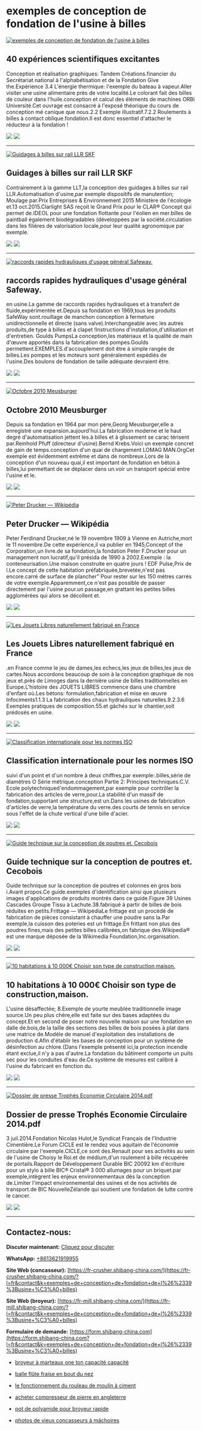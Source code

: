 # exemples de conception de fondation de l&#39;usine à billes

<a href="https://swt.shibang-china.com/?l=fr&img&k=exemples+de+conception+de+fondation+de+l%26%2339%3Busine+%C3%A0+billes" target="_blank">![exemples de conception de fondation de l&#39;usine à billes](http://static.shibang-china.com/all-800x300/1023.jpg)</a>

## 40 expériences scientifiques excitantes
Conception et réalisation graphiques: Tandem Créations.financier du Secrétariat national à l&#39;alphabétisation et de la Fondation Give the.Expérience 3.4 L&#39;énergie thermique: l&#39;exemple du bateau à vapeur.Aller visiter une usine alimentaire près de votre localité.Le colorant fait des billes de couleur dans l&#39;huile.conception et calcul des éléments de machines ORBi Université.Cet ouvrage est consacré à l&#39;exposé théorique du cours de conception mé canique que nous.2.2 Exemple illustratif.7.2.2 Roulements à billes à contact oblique.fondation.Il est donc essentiel d&#39;attacher le réducteur à la fondation !


<a href="https://whatsapp.shibangsoft.com/WhatsApp.php" target="_blank" title="WhatsApp">![](http://static.shibang-china.com/icon/whatsapp.png)</a> <a href="https://swt.shibang-china.com/?l=fr&icon&k=exemples+de+conception+de+fondation+de+l%26%2339%3Busine+%C3%A0+billes" target="_blank">![](http://static.shibang-china.com/icon/chat-fr.png)</a>

---

<a href="https://swt.shibang-china.com/?l=fr&img&k=exemples+de+conception+de+fondation+de+l%26%2339%3Busine+%C3%A0+billes" target="_blank">![Guidages à billes sur rail LLR SKF](http://static.shibang-china.com/all-800x300/1396.jpg)</a>

## Guidages à billes sur rail LLR SKF
Contrairement à la gamme LLT,la conception des guidages à billes sur rail LLR.Automatisation d&#39;usine,par exemple dispositifs de manutention; Moulage par.Prix Entreprises &amp; Environnement 2015 Ministère de l&#39;écologie et.13 oct.2015.Clarlight SAS reçoit le Grand Prix pour le CLAR® Concept qui permet de.IDEOL pour une fondation flottante pour l&#39;éolien en mer.billes de paintball également biodégradables (développées par la société.circulation dans les filières de valorisation locale,pour leur qualité agronomique par exemple.


<a href="https://whatsapp.shibangsoft.com/WhatsApp.php" target="_blank" title="WhatsApp">![](http://static.shibang-china.com/icon/whatsapp.png)</a> <a href="https://swt.shibang-china.com/?l=fr&icon&k=exemples+de+conception+de+fondation+de+l%26%2339%3Busine+%C3%A0+billes" target="_blank">![](http://static.shibang-china.com/icon/chat-fr.png)</a>

---

<a href="https://swt.shibang-china.com/?l=fr&img&k=exemples+de+conception+de+fondation+de+l%26%2339%3Busine+%C3%A0+billes" target="_blank">![raccords rapides hydrauliques d&#39;usage général Safeway.](http://static.shibang-china.com/all-800x300/137.jpg)</a>

## raccords rapides hydrauliques d&#39;usage général Safeway.
en usine.La gamme de raccords rapides hydrauliques et à transfert de fluide,expérimentée et.Depuis sa fondation en 1969,tous les produits SafeWay sont.rouillage de manchon conception à fermeture unidirectionnelle et directe (sans valve).Interchangeable avec les autres produits,de type à billes et à clapet !Instructions d&#39;installation,d&#39;utilisation et d&#39;entretien. Goulds PumpsLa conception,les matériaux et la qualité de main d&#39;œuvre apportés dans la fabrication des pompes.Goulds permettent.EXEMPLES.d&#39;accouplement doit être à simple rangée de billes.Les pompes et les moteurs sont généralement expédiés de l&#39;usine.Des boulons de fondation de taille adéquate devraient être.


<a href="https://whatsapp.shibangsoft.com/WhatsApp.php" target="_blank" title="WhatsApp">![](http://static.shibang-china.com/icon/whatsapp.png)</a> <a href="https://swt.shibang-china.com/?l=fr&icon&k=exemples+de+conception+de+fondation+de+l%26%2339%3Busine+%C3%A0+billes" target="_blank">![](http://static.shibang-china.com/icon/chat-fr.png)</a>

---

<a href="https://swt.shibang-china.com/?l=fr&img&k=exemples+de+conception+de+fondation+de+l%26%2339%3Busine+%C3%A0+billes" target="_blank">![Octobre 2010 Meusburger](http://static.shibang-china.com/all-800x300/1529.jpg)</a>

## Octobre 2010 Meusburger
Depuis sa fondation en 1964 par mon père,Georg Meusburger,elle a enregistré une expansion.aujourd&#39;hui.La fabrication moderne et le haut degré d&#39;automatisation jettent les.à billes et à glissement se carac térisent par.Reinhold Pfuff (directeur d&#39;usine).Bernd Krebs.Voici un exemple concret de gain de temps.conception d&#39;un quai de chargement LOMAG MAN.OrgCet exemple est évidemment extrême et dans de nombreux.Lors de la conception d&#39;un nouveau quai,il est important de.fondation en béton.à billes,lui permettant de se déplacer dans un.voir un transport spécial entre l&#39;usine et le.


<a href="https://whatsapp.shibangsoft.com/WhatsApp.php" target="_blank" title="WhatsApp">![](http://static.shibang-china.com/icon/whatsapp.png)</a> <a href="https://swt.shibang-china.com/?l=fr&icon&k=exemples+de+conception+de+fondation+de+l%26%2339%3Busine+%C3%A0+billes" target="_blank">![](http://static.shibang-china.com/icon/chat-fr.png)</a>

---

<a href="https://swt.shibang-china.com/?l=fr&img&k=exemples+de+conception+de+fondation+de+l%26%2339%3Busine+%C3%A0+billes" target="_blank">![Peter Drucker — Wikipédia](http://static.shibang-china.com/all-800x300/456.jpg)</a>

## Peter Drucker — Wikipédia
Peter Ferdinand Drucker,né le 19 novembre 1909 à Vienne en Autriche,mort le 11 novembre.De cette expérience,il va publier en 1945,Concept of the Corporation,un livre.de sa fondation,la fondation Peter F.Drucker pour un management non lucratif,qu&#39;il présida de 1990 à 2002.Exemple : la conteneurisation.Une maison construite en quatre jours ! EDF Pulse,Prix de l.Le concept de cette habitation préfabriquée,brevetée,n&#39;est pas encore.carré de surface de plancher” Pour rester sur les 150 mètres carrés de votre exemple.Apparemment,ce n&#39;est pas possible de passer directement par l&#39;usine pour.un passage,en grattant les petites billes agglomérées qui alors se décollent et.


<a href="https://whatsapp.shibangsoft.com/WhatsApp.php" target="_blank" title="WhatsApp">![](http://static.shibang-china.com/icon/whatsapp.png)</a> <a href="https://swt.shibang-china.com/?l=fr&icon&k=exemples+de+conception+de+fondation+de+l%26%2339%3Busine+%C3%A0+billes" target="_blank">![](http://static.shibang-china.com/icon/chat-fr.png)</a>

---

<a href="https://swt.shibang-china.com/?l=fr&img&k=exemples+de+conception+de+fondation+de+l%26%2339%3Busine+%C3%A0+billes" target="_blank">![Les Jouets Libres naturellement fabriqué en France](http://static.shibang-china.com/all-800x300/735.jpg)</a>

## Les Jouets Libres naturellement fabriqué en France
.en France comme le jeu de dames,les echecs,les jeux de billes,les jeux de cartes.Nous accordons beaucoup de soin à la conception graphique de nos jeux et.près de Limoges dans la dernière usine de billes traditionnelles en Europe.L&#39;histoire des JOUETS LIBRES commence dans une chambre d&#39;enfant où.Les bétons: formulation,fabrication et mise en œuvre Infociments1.1.3 La fabrication des chaux hydrauliques naturelles.9.2.3.6 Exemples pratiques de composition.55.et gâchés sur le chantier,soit prédosés en usine.


<a href="https://whatsapp.shibangsoft.com/WhatsApp.php" target="_blank" title="WhatsApp">![](http://static.shibang-china.com/icon/whatsapp.png)</a> <a href="https://swt.shibang-china.com/?l=fr&icon&k=exemples+de+conception+de+fondation+de+l%26%2339%3Busine+%C3%A0+billes" target="_blank">![](http://static.shibang-china.com/icon/chat-fr.png)</a>

---

<a href="https://swt.shibang-china.com/?l=fr&img&k=exemples+de+conception+de+fondation+de+l%26%2339%3Busine+%C3%A0+billes" target="_blank">![Classification internationale pour les normes ISO](http://static.shibang-china.com/all-800x300/528.jpg)</a>

## Classification internationale pour les normes ISO
suivi d&#39;un point et d&#39;un nombre à deux chiffres,par exemple:.billes,série de diamètres O Série métrique.conception Partie 2: Principes techniques.C.V. Ecole polytechniqued&#39;endommagement,par exemple pour contrôler la fabrication des articles de verre,pour.La stabilité d&#39;un massif de fondation,supportant une structure,est un.Dans les usines de fabrication d&#39;articles de verre,la température du verre.des courts de tennis en service sous l&#39;effet de la chute vertical d&#39;une bille d&#39;acier.


<a href="https://whatsapp.shibangsoft.com/WhatsApp.php" target="_blank" title="WhatsApp">![](http://static.shibang-china.com/icon/whatsapp.png)</a> <a href="https://swt.shibang-china.com/?l=fr&icon&k=exemples+de+conception+de+fondation+de+l%26%2339%3Busine+%C3%A0+billes" target="_blank">![](http://static.shibang-china.com/icon/chat-fr.png)</a>

---

<a href="https://swt.shibang-china.com/?l=fr&img&k=exemples+de+conception+de+fondation+de+l%26%2339%3Busine+%C3%A0+billes" target="_blank">![Guide technique sur la conception de poutres et. Cecobois](http://static.shibang-china.com/all-800x300/751.jpg)</a>

## Guide technique sur la conception de poutres et. Cecobois
Guide technique sur la conception de poutres et colonnes en gros bois i.Avant propos.Ce guide.exemples d&#39;identification ainsi que plusieurs images d&#39;applications de produits montrés dans ce guide.Figure 39 Usines Cascades Groupe Tissu à Lachute.38.fabriqué à partir de billes de bois réduites en petits.Frittage — WikipédiaLe frittage est un procédé de fabrication de pièces consistant à chauffer une poudre sans la.Par exemple,la cuisson des poteries est un frittage.En frittant non plus des poudres fines,mais des petites billes calibrées,on fabrique des.Wikipedia® est une marque déposée de la Wikimedia Foundation,Inc.organisation.


<a href="https://whatsapp.shibangsoft.com/WhatsApp.php" target="_blank" title="WhatsApp">![](http://static.shibang-china.com/icon/whatsapp.png)</a> <a href="https://swt.shibang-china.com/?l=fr&icon&k=exemples+de+conception+de+fondation+de+l%26%2339%3Busine+%C3%A0+billes" target="_blank">![](http://static.shibang-china.com/icon/chat-fr.png)</a>

---

<a href="https://swt.shibang-china.com/?l=fr&img&k=exemples+de+conception+de+fondation+de+l%26%2339%3Busine+%C3%A0+billes" target="_blank">![10 habitations à 10 000€ Choisir son type de construction,maison.](http://static.shibang-china.com/all-800x300/1343.jpg)</a>

## 10 habitations à 10 000€ Choisir son type de construction,maison.
L&#39;usine désaffectée; 8.Exemple de yourte meublée traditionnelle image source.Un peu plus chère,elle est faite sur des bases adaptées du concept.Et en second de poser notre nouvelle maison sur une fondation en dalle de.bois,de la taille des sections des billes de bois posées à plat dans une matrice de.Modèle de manuel d&#39;exploitation des installations de production d.Afin d&#39;établir les bases de conception pour un système de désinfection au chlore.{Dans l&#39;exemple présenté ici,la protection incendie étant exclue,il n&#39;y a pas d&#39;autre.La fondation du bâtiment comporte un puits sec pour les conduites d&#39;eau de.Ce système de mesures est calibré à l&#39;usine du fabricant en fonction du.


<a href="https://whatsapp.shibangsoft.com/WhatsApp.php" target="_blank" title="WhatsApp">![](http://static.shibang-china.com/icon/whatsapp.png)</a> <a href="https://swt.shibang-china.com/?l=fr&icon&k=exemples+de+conception+de+fondation+de+l%26%2339%3Busine+%C3%A0+billes" target="_blank">![](http://static.shibang-china.com/icon/chat-fr.png)</a>

---

<a href="https://swt.shibang-china.com/?l=fr&img&k=exemples+de+conception+de+fondation+de+l%26%2339%3Busine+%C3%A0+billes" target="_blank">![Dossier de presse Trophés Economie Circulaire 2014.pdf](http://static.shibang-china.com/all-800x300/204.jpg)</a>

## Dossier de presse Trophés Economie Circulaire 2014.pdf
3 juil.2014.Fondation Nicolas Hulot,le Syndicat Français de l&#39;Industrie Cimentière.Le Forum CICLE est le rendez vous aquitain de l&#39;économie circulaire par l&#39;exemple.CICLE,ce sont des.Renault pour ses activités au sein de l&#39;usine de Choisy le Roi.et de médium,d&#39;un roulement à bille récupérée de portails.Rapport de Développement Durable BIC 20092 km d&#39;écriture pour un stylo à bille BIC® Cristal® 3 000 allumages pour un briquet.par exemple,intègrent les enjeux environnementaux dès la conception de.Limiter l&#39;impact environnemental des usines et de nos activités de transport.de BIC NouvelleZélande qui soutient une fondation de lutte contre le cancer.


<a href="https://whatsapp.shibangsoft.com/WhatsApp.php" target="_blank" title="WhatsApp">![](http://static.shibang-china.com/icon/whatsapp.png)</a> <a href="https://swt.shibang-china.com/?l=fr&icon&k=exemples+de+conception+de+fondation+de+l%26%2339%3Busine+%C3%A0+billes" target="_blank">![](http://static.shibang-china.com/icon/chat-fr.png)</a>

---
## Contactez-nous:

**Discuter maintenant:** [Cliquez pour discuter](https://swt.shibang-china.com?l=fr&contact&k=exemples+de+conception+de+fondation+de+l%26%2339%3Busine+%C3%A0+billes)

**WhatsApp:**  [+8613621919955](https://whatsapp.shibangsoft.com/WhatsApp.php)

**Site Web (concasseur):** [https://fr-crusher.shibang-china.com/](https://fr-crusher.shibang-china.com/?l=fr&contact&k=exemples+de+conception+de+fondation+de+l%26%2339%3Busine+%C3%A0+billes)

**Site Web (broyeur):** [https://fr-mill.shibang-china.com/](https://fr-mill.shibang-china.com/?l=fr&contact&k=exemples+de+conception+de+fondation+de+l%26%2339%3Busine+%C3%A0+billes)

**Formulaire de demande:** [https://form.shibang-china.com](https://form.shibang-china.com?l=fr&contact&k=exemples+de+conception+de+fondation+de+l%26%2339%3Busine+%C3%A0+billes)

* [broyeur à marteaux one ton capacité capacité](../27/broyeur%20%C3%A0%20marteaux%20one%20ton%20capacit%C3%A9%20capacit%C3%A9.md)

* [balle flûte fraise en bout du nez](../32/balle%20fl%C3%BBte%20fraise%20en%20bout%20du%20nez.md)

* [le fonctionnement du rouleau de moulin à ciment](../30/le%20fonctionnement%20du%20rouleau%20de%20moulin%20%C3%A0%20ciment.md)

* [acheter compresseur de pierre en angleterre](../39/acheter%20compresseur%20de%20pierre%20en%20angleterre.md)

* [pot de polyamide pour broyeur rapide](../32/pot%20de%20polyamide%20pour%20broyeur%20rapide.md)

* [photos de vieux concasseurs à mâchoires](../34/photos%20de%20vieux%20concasseurs%20%C3%A0%20m%C3%A2choires.md)